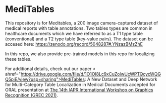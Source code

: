 # MediTables

This repository is for Meditables, a 200 image camera-captured dataset of medical reports with table annotations. Two tables types are common in healthcare documents which we have referred to as a T1 type table (conventional) and a T2 type table (key-value pairs). The dataset can be accesed here: https://zenodo.org/record/5048287#.YNzazBMzZhE

In this repo, we also provide pre-trained models in this repo for localizing these tables.

For additional details, check out our paper < ahref="https://drive.google.com/file/d/1O1OI8Lc9xCuZolwUcWPTQcycWQGQ5piE/view?usp=sharing">MediTables: A New Dataset and Deep Network for Multi-Category Table Localization in Medical Documents</a> accepted for ORAL presentation at <a href="https://grec2021.univ-lr.fr/">The 14th IAPR International Workshop on Graphics Recognition (GREC 2021)</a>.
